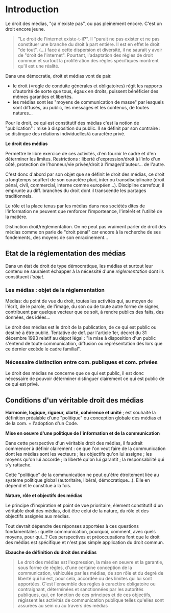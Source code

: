 # Introduction

Le droit des médias, "ça n'existe pas", ou pas pleinement encore. C'est un droit encore jeune.

> "Le droit de l'internet existe-t-il?". Il "parait ne pas exister et ne pas constituer une branche du droit à part entière. Il est en effet le droit "de tout". \(...\) face à cette dispersion et diversité, il ne saurait y avoir de "droit de l'internet". Pourtant, l'adaptation des règles de droit commun et surtout la prolifération des règles spécifiques montrent qu'il est une réalité.

Dans une démocratie, droit et médias vont de pair.

* le droit \(=règle de conduite générales et obligatoires\) régit les rapports d'autorité de sorte que tous, égaux en droits, puissent bénéficier des mêmes garanties et libertés. 
* les médias sont les "moyens de communication de masse" par lesquels sont diffusés, au public, les messages et les contenus, de toutes natures...

Pour le droit, ce qui est constitutif des médias c'est la notion de "publication" : mise à disposition du public. Il se définit par son contraire : se distingue des relations individuelles/à caractère privé.

**Le droit des médias**

Permettre le libre exercice de ces activités, d'en fournir le cadre et d'en déterminer les limites. Restrictions : liberté d'expression/droit à l'info d'un côté, protection de l'honneur/vie privée/droit à l'image/d'auteur... de l'autre.

C'est donc d'abord par son objet que se définit le droit des médias, ce droit a longtemps souffert de son caractère pluri, inter ou transdisciplinaire \(droit pénal, civil, commercial, interne comme européen...\). Discipline carrefour, il emprunte au diff. branches du droit dont il transcende les partages traditionnels.

Le rôle et la place tenus par les médias dans nos sociétés dites de l'information ne peuvent que renforcer l'importeance, l'intérêt et l'utilité de la matière.

Distinction droit/réglementation. On ne peut pas vraiment parler de droit des médias comme on parle de "droit pénal" car encore à la recherche de ses fondements, des moyens de son enracinement...

## Etat de la réglementation des médias

Dans un état de droit de type démocratique, les médias et surtout leur contenu ne sauraient échapper à la nécessité d'une _réglementation_ dont ils constituent _l'objet_.

### Les médias : objet de la réglementation

Médias: du point de vue du droit, toutes les activités qui, au moyen de l'écrit, de le parole, de l'image, du son ou de toute autre forme de signes, contribuent par quelque vecteur que ce soit, à rendre publics des faits, des données, des idées...

Le droit des médias est le droit de la publication, de ce qui est public ou destiné à être publié. Tentative de def. par l'article 1er, décret du 31 décembre 1993 relatif au dépot légal : "la mise à disposition d'un public s'entend de toute communication, diffusion ou représentation dès lors que ce dernier excède le cadre familial".

### Nécessaire distinction entre com. publiques et com. privées

Le droit des médias ne concerne que ce qui est public, il est donc nécessaire de pouvoir déterminer distinguer clairement ce qui est public de ce qui est privé.

## Conditions d'un véritable droit des médias

**Harmonie, logique, rigueur, clarté, cohérence et unité** ; est souhaité la définition préalable d'une "politique" ou conception globale des médias et de la com. + l'adoption d'un Code.

**Mise en oeuvre d'une politique de l'information et de la communication**

Dans cette perspective d'un véritable droit des médias, il faudrait commencer à définir clairement : ce que l'on veut faire de la communication dont les médias sont les vecteurs ; les objectifs qu'on lui assigne ; les moyens qu'on lui accorde ; la liberté qu'on lui garantit ; la responsabilité qui s'y rattache.

Cette "politique" de la communication ne peut qu'être étroitement liée au système politique global \(autoritaire, libéral, démocratique...\). Elle en dépend et le constitue à la fois.

**Nature, rôle et objectifs des médias**

Le principe d'inspiration et point de vue prioritaire, élement constitutif d'un véritable droit des médias, doit être celui de la nature, du rôle et des objectifs assignés aux médias.

Tout devrait dépendre des réponses apportées à ces questions fondamentales : quelle communication, pourquoi, comment, avec quels moyens, pour qui...? Ces perspectives et préoccupations font que le droit des médias est spécifique et n'est pas simple application du droit commun.

**Ebauche de définition du droit des médias**

> Le droit des médias est l'expression, la mise en oeuvre et la garantie, sous forme de règles, d'une certaine conception de la communication, véhiculée par les médias, de son rôle et du degré de liberté qui lui est, pour cela, accordée ou des limites qui lui sont apportées. C'est l'ensemble des règles à caractère obligatoire ou contraignant, déterminées et sanctionnées par les autorités publiques, qui, en fonction de ces principes et de ces objectifs, régissent les activités de communication publique telles qu'elles sont assurées au sein ou au travers des médias





